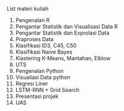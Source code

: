 List materi kuliah
1. Pengenalan R
2. Pengantar Statistik dan Visualisasi Data R
3. Pengantar Statistik dan Exprolasi Data
4. Praproses Data
5. Klasifikasi ID3, C45, C50
6. Klasifikasi Naive Bayes
7. Klastering K-Means, Mantahan, Elblow
8. UTS
9. Pengenalan Python
10. Visualiasi Data python
11. Regresi Liner 
12. LSTM-RNN + Grid Search
13. Presentasi projek
14. UAS
